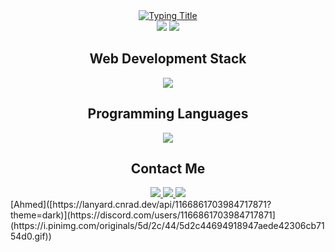 <div align="center">
  <a href="#">
    <img src="https://readme-typing-svg.demolab.com?font=Hack&weight=600&size=30&duration=4000&pause=1000&color=5865F2&center=true&vCenter=true&width=600&height=70&lines=Software+Engineering+Student;Web+Developer;Junior+Frontend+Developer" alt="Typing Title">
  </a>

  <div align="center">
    <img src="https://img.shields.io/badge/Node.js-Expert-339933?logo=nodedotjs&logoColor=white&style=for-the-badge">
    <img src="https://img.shields.io/badge/Discord.js-5865F2?logo=discord&logoColor=white&style=for-the-badge">
  </div>

  <h2 align="center">Web Development Stack</h2>
  <div align="center">
    <img src="https://skillicons.dev/icons?i=html,css,js&perline=7&theme=light">
  </div>

  <h2 align="center">Programming Languages</h2>
  <div align="center" style="display: flex; align-items: center; justify-content: center; gap: 20px;">
    <img src="https://skillicons.dev/icons?i=python,cs,c&theme=light">
  </div>

  <h2 align="center">Contact Me</h2>
  <div align="center">
    <a href="mailto:ahmed.hamdi.tech@gmail.com">
      <img src="https://img.shields.io/badge/Email-D14836?style=for-the-badge&logo=gmail&logoColor=white">
    </a>
    <a href="https://discord.com/users/955778442425683988" target="_blank">
      <img src="https://img.shields.io/badge/Discord-5865F2?style=for-the-badge&logo=discord&logoColor=white">
    </a>
    <a href="https://www.linkedin.com/in/your-linkedin-username" target="_blank">
      <img src="https://img.shields.io/badge/LinkedIn-0A66C2?style=for-the-badge&logo=linkedin&logoColor=white">
    </a>
  </div>
</div>
[Ahmed]([https://lanyard.cnrad.dev/api/1166861703984717871?theme=dark)](https://discord.com/users/1166861703984717871](https://i.pinimg.com/originals/5d/2c/44/5d2c44694918947aede42306cb7154d0.gif))
